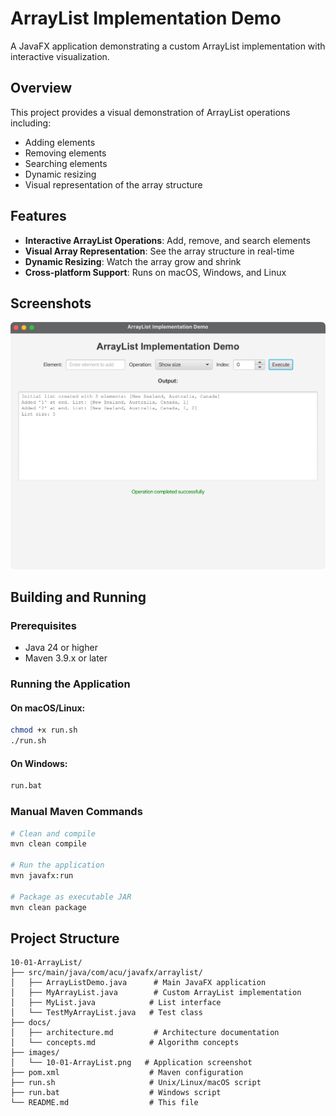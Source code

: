 # ArrayList Implementation Demo

A JavaFX application demonstrating a custom ArrayList implementation with interactive visualization.

## Overview

This project provides a visual demonstration of ArrayList operations including:
- Adding elements
- Removing elements
- Searching elements
- Dynamic resizing
- Visual representation of the array structure

## Features

- **Interactive ArrayList Operations**: Add, remove, and search elements
- **Visual Array Representation**: See the array structure in real-time
- **Dynamic Resizing**: Watch the array grow and shrink
- **Cross-platform Support**: Runs on macOS, Windows, and Linux

## Screenshots

![ArrayList Demo](images/10-01-ArrayList.png)

## Building and Running

### Prerequisites
- Java 24 or higher
- Maven 3.9.x or later

### Running the Application

#### On macOS/Linux:
```bash
chmod +x run.sh
./run.sh
```

#### On Windows:
```cmd
run.bat
```

### Manual Maven Commands
```bash
# Clean and compile
mvn clean compile

# Run the application
mvn javafx:run

# Package as executable JAR
mvn clean package
```

## Project Structure

```
10-01-ArrayList/
├── src/main/java/com/acu/javafx/arraylist/
│   ├── ArrayListDemo.java      # Main JavaFX application
│   ├── MyArrayList.java        # Custom ArrayList implementation
│   ├── MyList.java            # List interface
│   └── TestMyArrayList.java   # Test class
├── docs/
│   ├── architecture.md         # Architecture documentation
│   └── concepts.md            # Algorithm concepts
├── images/
│   └── 10-01-ArrayList.png   # Application screenshot
├── pom.xml                    # Maven configuration
├── run.sh                     # Unix/Linux/macOS script
├── run.bat                    # Windows script
└── README.md                  # This file
```

